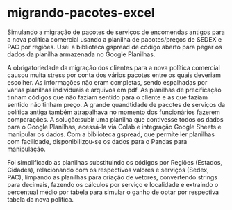 # migrando-pacotes-excel
Simulando a migração de pacotes de serviços de encomendas antigos para a nova política comercial usando a planilha de pacotes/preços de SEDEX e PAC por regiões. Usei a biblioteca gspread de código aberto para pegar os dados da planilha armazenada no Google Planilhas.

A obrigatoriedade da migração dos clientes para a nova política comercial causou muita stress por conta dos vários pacotes entre os quais deveriam escolher. As informações não eram completas, sendo espalhadas por várias planilhas individuais e arquivos em pdf. As planilhas de precificação tinham códigos que não faziam sentido para o cliente e as que faziam sentido não tinham preço. A grande quandtidade de pacotes de serviços da política antiga também atrapalhava no momento dos funcionários fazerem comparações. A solução:subir uma planilha que contivesse todos os dados para o Google Planilhas, acessá-la via Colab e integração Google Sheets e manipular os dados. Com a biblioteca gspread, que permite ler planilhas com facilidade, disponibilizou-se os dados para o Pandas para manipulação. 

Foi simplificado as planilhas substituindo os códigos por Regiões (Estados, Cidades), relacionando com os respectivos valores  e serviços (Sedex, PAC), limpando as planilhas para criação de vetores, convertendo strings para decimais, fazendo os cálculos por serviço e localidade e extraindo o percentual médio por tabela para simular o ganho de optar por respectiva tabela da nova política.
